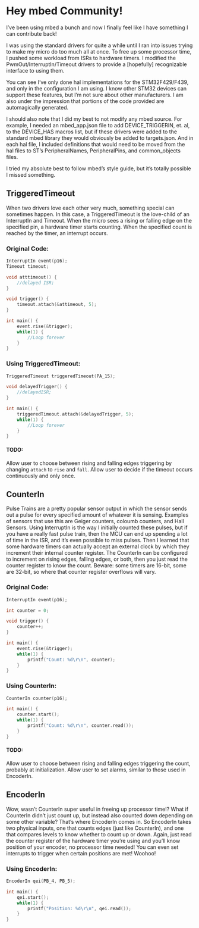 # Hey mbed Community!

I’ve been using mbed a bunch and now I finally feel like I have something I can contribute back!  

I was using the standard drivers for quite a while until I ran into issues trying to make my micro do too much all at once.  To free up some processor time, I pushed some workload from ISRs to hardware timers.  I modified the PwmOut/InterruptIn/Timeout drivers to provide a [hopefully] recognizable interface to using them.  
 
You can see I’ve only done hal implementations for the STM32F429/F439, and only in the configuration I am using.  I know other STM32 devices can support these features, but I’m not sure about other manufacturers.  I am also under the impression that portions of the code provided are automagically generated.  

I should also note that I did my best to not modify any mbed source. For example, I needed an mbed_app.json file to add DEVICE_TRIGGERIN, et. al, to the DEVICE_HAS macros list, but if these drivers were added to the standard mbed library they would obviously be added to targets.json.  And in each hal file, I included definitions that would need to be moved from the hal files to ST’s PeripheralNames, PeripheralPins, and common_objects files.

I tried my absolute best to follow mbed’s style guide, but it’s totally possible I missed something.

## TriggeredTimeout
When two drivers love each other very much, something special can sometimes happen.  In this case, a TriggeredTimeout is the love-child of an InterruptIn and Timeout.  When the micro sees a rising or falling edge on the specified pin, a hardware timer starts counting.  When the specified count is reached by the timer, an interrupt occurs.

### Original Code:
```cpp
InterruptIn event(p16);
Timeout timeout;

void atttimeout() {
	//delayed ISR;
}

void trigger() {
	timeout.attach(&attimeout, 5);
}

int main() {
	event.rise(&trigger);
	while(1) {
		//Loop forever
	}
}
```
### Using TriggeredTimeout:
```cpp
TriggeredTimeout triggeredTimeout(PA_15);

void delayedTrigger() {
	//delayedISR;
}

int main() {
	triggeredTimeout.attach(&delayedTrigger, 5);
	while(1) {
		//Loop forever
	}
}
```
#### TODO:
Allow user to choose between rising and falling edges triggering by changing ```attach``` to ```rise``` and ```fall```. Allow user to decide if the timeout occurs continuously and only once.

## CounterIn
Pulse Trains are a pretty popular sensor output in which the sensor sends out a pulse for every specified amount of whatever it is sensing.  Examples of sensors that use this are Geiger counters, coloumb counters, and Hall Sensors.  Using InterruptIn is the way I initially counted these pulses, but if you have a really fast pulse train, then the MCU can end up spending a lot of time in the ISR, and it’s even possible to miss pulses.  Then I learned that some hardware timers can actually accept an external clock by which they increment their internal counter register.  The CounterIn can be configured to increment on rising edges, falling edges, or both, then you just read the counter register to know the count.  Beware: some timers are 16-bit, some are 32-bit, so where that counter register overflows will vary. 

### Original Code:
```cpp
InterruptIn event(p16);

int counter = 0;

void trigger() {
	counter++;
}

int main() {
	event.rise(&trigger);
	while(1) {
		printf("Count: %d\r\n", counter);
	}
}
```
### Using CounterIn:
```cpp
CounterIn counter(p16);

int main() {
	counter.start();
	while(1) {
		printf("Count: %d\r\n", counter.read());
	}
}
```
#### TODO: 
Allow user to choose between rising and falling edges triggering the count, probably at initialization. Allow user to set alarms, similar to those used in EncoderIn.

## EncoderIn
Wow, wasn’t CounterIn super useful in freeing up processor time!?  What if CounterIn didn’t just count up, but instead also counted down depending on some other variable?  That’s where EncoderIn comes in. So EncoderIn takes two physical inputs, one that counts edges (just like CounterIn), and one that compares levels to know whether to count up or down.  Again, just read the counter register of the hardware timer you’re using and you’ll know position of your encoder, no processor time needed!  You can even set interrupts to trigger when certain positions are met! Woohoo!

### Using EncoderIn:
```cpp
EncoderIn qei(PB_4, PB_5);

int main() {
	qei.start();
	while(1) {
		printf("Position: %d\r\n", qei.read());
	}
}
```

